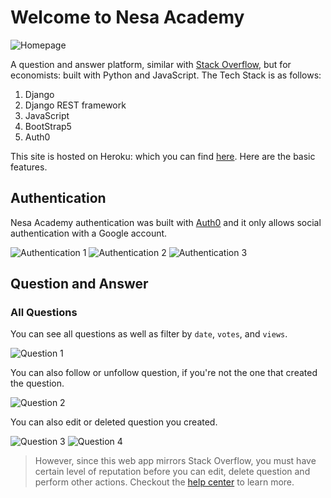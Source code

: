 # Welcome to Nesa Academy

![Homepage](https://imgur.com/r7UZJb6.png)

A question and answer platform, similar with [Stack Overflow](https://stackoverflow.com/), but for economists: built with Python and JavaScript. The Tech Stack is as follows:

1. Django 
2. Django REST framework 
3. JavaScript 
4. BootStrap5
5. Auth0

This site is hosted on Heroku: which you can find [here](https://nesaacademy.herokuapp.com/). Here are the basic features.

## Authentication

Nesa Academy authentication was built with [Auth0](https://auth0.com/) and it only allows social authentication with a Google account.

![Authentication 1](https://imgur.com/y3x7fLN.png)
![Authentication 2](https://imgur.com/YQSjBPZ.png)
![Authentication 3](https://imgur.com/a1liEGO.png)

## Question and Answer

### All Questions

You can see all questions as well as filter by `date`, `votes`, and `views`.

![Question 1](https://imgur.com/YsfsQNO.png)

You can also follow or unfollow question, if you're not the one that created the question.

![Question 2](https://imgur.com/Vmhg22C.png)

You can also edit or deleted question you created.

![Question 3](https://imgur.com/vXltq4o.png)
![Question 4](https://imgur.com/azCj53i.png)

> However, since this web app mirrors Stack Overflow, you must have certain level of reputation before you can edit, delete question and perform other actions. Checkout the [help center](https://nesaacademy.herokuapp.com/help/) to learn more.





